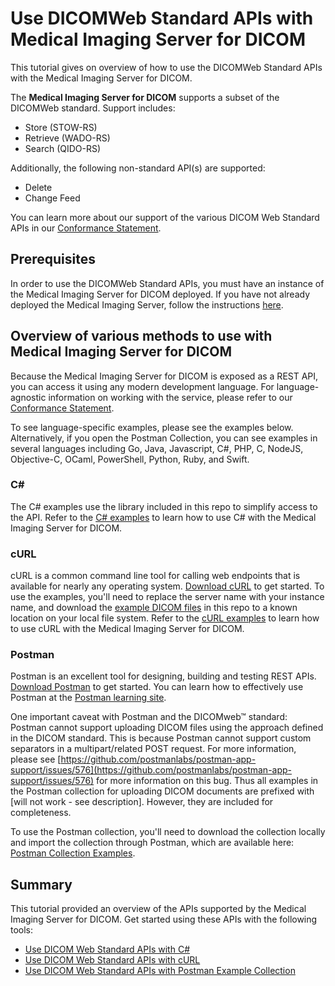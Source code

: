 # Use DICOMWeb Standard APIs with Medical Imaging Server for DICOM

This tutorial gives on overview of how to use the DICOMWeb Standard APIs with the Medical Imaging Server for DICOM.

The **Medical Imaging Server for DICOM** supports a subset of the DICOMWeb standard. Support includes:

- Store (STOW-RS)
- Retrieve (WADO-RS)
- Search (QIDO-RS)

Additionally, the following non-standard API(s) are supported:

- Delete
- Change Feed

You can learn more about our support of the various DICOM Web Standard APIs in our [Conformance Statement](../resources/conformance-statement.md).

## Prerequisites

In order to use the DICOMWeb Standard APIs, you must have an instance of the Medical Imaging Server for DICOM deployed. If you have not already deployed the Medical Imaging Server, follow the instructions [here](../quickstarts/deploy-via-azure.md).

## Overview of various methods to use with Medical Imaging Server for DICOM

Because the Medical Imaging Server for DICOM is exposed as a REST API, you can access it using any modern development language. For language-agnostic information on working with the service, please refer to our [Conformance Statement](../resources/conformance-statement.md). 

To see language-specific examples, please see the examples below. Alternatively, if you open the Postman Collection, you can see examples in several languages including Go, Java, Javascript, C#, PHP, C, NodeJS, Objective-C, OCaml, PowerShell, Python, Ruby, and Swift.

### C#

The C# examples use the library included in this repo to simplify access to the API. Refer to the [C# examples](tutorials/use-dicom-web-standard-apis-with-c%23.md) to learn how to use C# with the Medical Imaging Server for DICOM.

### cURL

cURL is a common command line tool for calling web endpoints that is available for nearly any operating system. [Download cURL](https://curl.haxx.se/download.html) to get started. To use the examples, you'll need to replace the server name with your instance name, and download the [example DICOM files](../dcms) in this repo to a known location on your local file system. Refer to the [cURL examples](tutorials/use-dicom-web-standard-apis-with-curl.md) to learn how to use cURL with the Medical Imaging Server for DICOM.

### Postman

Postman is an excellent tool for designing, building and testing REST APIs. [Download Postman](https://www.postman.com/downloads/) to get started. You can learn how to effectively use Postman at the [Postman learning site](https://learning.postman.com/).

One important caveat with Postman and the DICOMweb&trade; standard: Postman cannot support uploading DICOM files using the approach defined in the DICOM standard. This is because Postman cannot support custom separators in a multipart/related POST request. For more information, please see [https://github.com/postmanlabs/postman-app-support/issues/576](https://github.com/postmanlabs/postman-app-support/issues/576) for more information on this bug. Thus all examples in the Postman collection for uploading DICOM documents are prefixed with [will not work - see description]. However, they are included for completeness.

To use the Postman collection, you'll need to download the collection locally and import the collection through Postman, which are available here: [Postman Collection Examples](../resources/Conformance-as-Postman.postman_collection.json).

## Summary

This tutorial provided an overview of the APIs supported by the Medical Imaging Server for DICOM. Get started using these APIs with the following tools:

- [Use DICOM Web Standard APIs with C#](tutorials/use-dicom-web-standard-apis-with-c%23.md)
- [Use DICOM Web Standard APIs with cURL](tutorials/use-dicom-web-standard-apis-with-curl.md)
- [Use DICOM Web Standard APIs with Postman Example Collection](../resources/Conformance-as-Postman.postman_collection.json)
